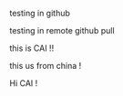 
testing in github


testing in remote github pull


this is CAI !!

this us from china !




Hi CAI  !